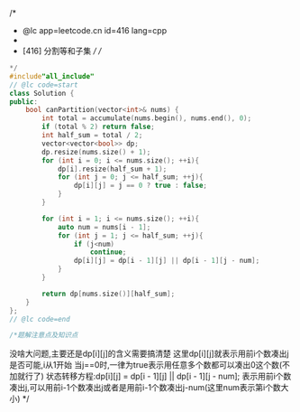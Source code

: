 /*
 * @lc app=leetcode.cn id=416 lang=cpp
 *
 * [416] 分割等和子集
 */
/*
```C++
*/
#include"all_include"
// @lc code=start
class Solution {
public:
    bool canPartition(vector<int>& nums) {
        int total = accumulate(nums.begin(), nums.end(), 0);
        if (total % 2) return false;
        int half_sum = total / 2;
        vector<vector<bool>> dp;
        dp.resize(nums.size() + 1);
        for (int i = 0; i <= nums.size(); ++i){
            dp[i].resize(half_sum + 1);
            for (int j = 0; j <= half_sum; ++j){
                dp[i][j] = j == 0 ? true : false;
            }
        }

        for (int i = 1; i <= nums.size(); ++i){
            auto num = nums[i - 1];
            for (int j = 1; j <= half_sum; ++j){
                if (j<num)
                    continue;
                dp[i][j] = dp[i - 1][j] || dp[i - 1][j - num];
            }
        }

        return dp[nums.size()][half_sum];
    }
};
// @lc code=end

/*题解注意点及知识点
 ```
没啥大问题,主要还是dp[i][j]的含义需要搞清楚
这里dp[i][j]就表示用前i个数凑出j是否可能,i从1开始
当j==0时,一律为true表示用任意多个数都可以凑出0这个数(不加就行了)
状态转移方程:dp[i][j] = dp[i - 1][j] || dp[i - 1][j - num];
表示用前i个数凑出j,可以用前i-1个数凑出j或者是用前i-1个数凑出j-num(这里num表示第i个数大小)
 */